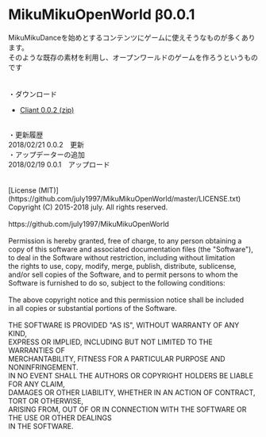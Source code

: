 # MikuMikuOpenWorld β0.0.1<br>
MikuMikuDanceを始めとするコンテンツにゲームに使えそうなものが多くあります。<br>
そのような既存の素材を利用し、オープンワールドのゲームを作ろうというものです<br>
<br>
<br>
・ダウンロード<br>
* [Cliant 0.0.2 (zip)](https://github.com/july1997/MikuMikuOpenWorld/releases/download/Ver0.0.2/MikuMikuOpenWorld.zip)<br>
<br>
・更新履歴<br>
 2018/02/21 0.0.2　更新<br>
 ・アップデーターの追加<br>
 2018/02/19 0.0.1　アップロード<br>
<br>
<br>
[License (MIT)](https://github.com/july1997/MikuMikuOpenWorld/master/LICENSE.txt)
<br>
Copyright (C) 2015-2018 july. All rights reserved.<br>
<br>
https://github.com/july1997/MikuMikuOpenWorld<br>
<br>
Permission is hereby granted, free of charge, to any person obtaining a<br>
copy of this software and associated documentation files (the "Software"),<br>
to deal in the Software without restriction, including without limitation<br>
the rights to use, copy, modify, merge, publish, distribute, sublicense,<br>
and/or sell copies of the Software, and to permit persons to whom the<br>
Software is furnished to do so, subject to the following conditions:<br>
<br>
The above copyright notice and this permission notice shall be included<br>
in all copies or substantial portions of the Software.<br>
<br>
THE SOFTWARE IS PROVIDED "AS IS", WITHOUT WARRANTY OF ANY KIND,<br>
EXPRESS OR IMPLIED, INCLUDING BUT NOT LIMITED TO THE WARRANTIES OF<br>
MERCHANTABILITY, FITNESS FOR A PARTICULAR PURPOSE AND NONINFRINGEMENT.<br>
IN NO EVENT SHALL THE AUTHORS OR COPYRIGHT HOLDERS BE LIABLE FOR ANY CLAIM,<br>
DAMAGES OR OTHER LIABILITY, WHETHER IN AN ACTION OF CONTRACT, TORT OR OTHERWISE,<br>
ARISING FROM, OUT OF OR IN CONNECTION WITH THE SOFTWARE OR THE USE OR OTHER DEALINGS <br>
IN THE SOFTWARE.<br>
<br>
